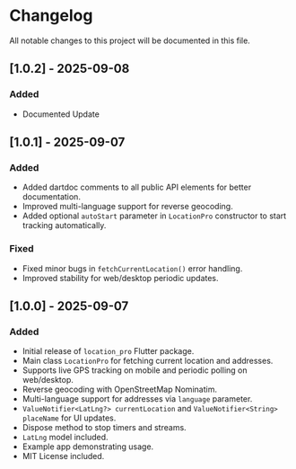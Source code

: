 # Changelog

All notable changes to this project will be documented in this file.

## [1.0.2] - 2025-09-08
### Added
- Documented Update

## [1.0.1] - 2025-09-07
### Added
- Added dartdoc comments to all public API elements for better documentation.
- Improved multi-language support for reverse geocoding.
- Added optional `autoStart` parameter in `LocationPro` constructor to start tracking automatically.

### Fixed
- Fixed minor bugs in `fetchCurrentLocation()` error handling.
- Improved stability for web/desktop periodic updates.

## [1.0.0] - 2025-09-07
### Added
- Initial release of `location_pro` Flutter package.
- Main class `LocationPro` for fetching current location and addresses.
- Supports live GPS tracking on mobile and periodic polling on web/desktop.
- Reverse geocoding with OpenStreetMap Nominatim.
- Multi-language support for addresses via `language` parameter.
- `ValueNotifier<LatLng?> currentLocation` and `ValueNotifier<String> placeName` for UI updates.
- Dispose method to stop timers and streams.
- `LatLng` model included.
- Example app demonstrating usage.
- MIT License included.
